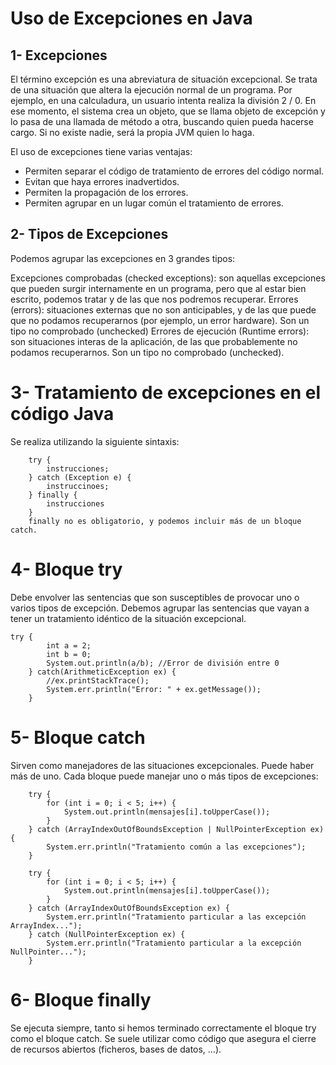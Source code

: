 # Uso de Excepciones en Java

## 1- Excepciones
El término excepción es una abreviatura de situación excepcional. Se trata de una situación que altera la ejecución normal de un programa. Por ejemplo, en una calculadura, un usuario intenta realiza la división 2 / 0. En ese momento, el sistema crea un objeto, que se llama objeto de excepción y lo pasa de una llamada de método a otra, buscando quien pueda hacerse cargo. Si no existe nadie, será la propia JVM quien lo haga.

El uso de excepciones tiene varias ventajas:

- Permiten separar el código de tratamiento de errores del código normal.
- Evitan que haya errores inadvertidos.
- Permiten la propagación de los errores.
- Permiten agrupar en un lugar común el tratamiento de errores.

## 2- Tipos de Excepciones
Podemos agrupar las excepciones en 3 grandes tipos:

Excepciones comprobadas (checked exceptions): son aquellas excepciones que pueden surgir internamente en un programa, pero que al estar bien escrito, podemos tratar y de las que nos podremos recuperar.
Errores (errors): situaciones externas que no son anticipables, y de las que puede que no podamos recuperarnos (por ejemplo, un error hardware). Son un tipo no comprobado (unchecked)
Errores de ejecución (Runtime errors): son situaciones interas de la aplicación, de las que probablemente no podamos recuperarnos. Son un tipo no comprobado (unchecked).

# 3- Tratamiento de excepciones en el código Java

Se realiza utilizando la siguiente sintaxis:

        try {
            instrucciones;
        } catch (Exception e) {
            instruccinoes;
        } finally {
            instrucciones
        }
        finally no es obligatorio, y podemos incluir más de un bloque catch.

# 4- Bloque try
Debe envolver las sentencias que son susceptibles de provocar uno o varios tipos de excepción. Debemos agrupar las sentencias que vayan a tener un tratamiento idéntico de la situación excepcional.

    try {
            int a = 2;
            int b = 0;
            System.out.println(a/b); //Error de división entre 0            
        } catch(ArithmeticException ex) {
            //ex.printStackTrace();
            System.err.println("Error: " + ex.getMessage());
        }
# 5- Bloque catch
Sirven como manejadores de las situaciones excepcionales. Puede haber más de uno. Cada bloque puede manejar uno o más tipos de excepciones:

        try {
            for (int i = 0; i < 5; i++) {
                System.out.println(mensajes[i].toUpperCase());
            }
        } catch (ArrayIndexOutOfBoundsException | NullPointerException ex) {
            System.err.println("Tratamiento común a las excepciones");
        }
 
        try {
            for (int i = 0; i < 5; i++) {
                System.out.println(mensajes[i].toUpperCase());
            }
        } catch (ArrayIndexOutOfBoundsException ex) {
            System.err.println("Tratamiento particular a las excepción ArrayIndex...");
        } catch (NullPointerException ex) {
            System.err.println("Tratamiento particular a la excepción NullPointer...");
        }
# 6- Bloque finally
Se ejecuta siempre, tanto si hemos terminado correctamente el bloque try como el bloque catch. Se suele utilizar como código que asegura el cierre de recursos abiertos (ficheros, bases de datos, …).
